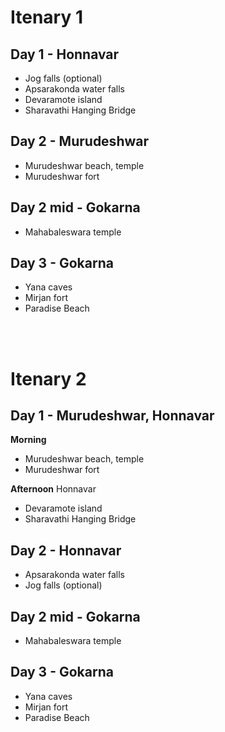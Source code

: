 # Itenary 1

## Day 1 - Honnavar

  - Jog falls (optional)
  - Apsarakonda water falls
  - Devaramote island
  - Sharavathi Hanging Bridge

## Day 2 - Murudeshwar

  - Murudeshwar beach, temple
  - Murudeshwar fort

## Day 2 mid - Gokarna

  - Mahabaleswara temple

## Day 3 - Gokarna

  - Yana caves
  - Mirjan fort
  - Paradise Beach

<br></br>

# Itenary 2

## Day 1 - Murudeshwar, Honnavar

  **Morning**
  
  - Murudeshwar beach, temple
  - Murudeshwar fort

  **Afternoon** Honnavar

  - Devaramote island
  - Sharavathi Hanging Bridge


## Day 2 - Honnavar 

  - Apsarakonda water falls
  - Jog falls (optional)

## Day 2 mid - Gokarna

  - Mahabaleswara temple

## Day 3 - Gokarna

  - Yana caves
  - Mirjan fort
  - Paradise Beach
